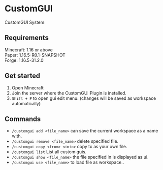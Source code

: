 # CustomGUI

CustomGUI System

## Requirements

Minecraft: 1.16 or above  
Paper: 1.16.5-R0.1-SNAPSHOT  
Forge: 1.16.5-31.2.0

## Get started

1. Open Minecraft
2. Join the server where the CustomGUI Plugin is installed.
3. `Shift + P` to open gui edit menu. (changes will be saved as workspace automatically)

## Commands

- `/customgui add <file_name>` can save the current workspace as a name with.
- `/customgui remove <file_name>` delete specified file.
- `/customgui copy <from> <into>` copy <from> to <copy> as your own file.
- `/customgui list` List all custom guis.
- `/customgui show <file_name>` the file specified in is displayed as ui.
- `/customgui use <file_name>` to load file as workspace..